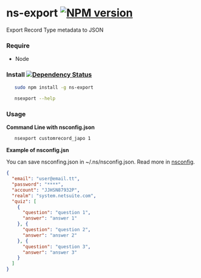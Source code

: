 # ns-export [![NPM version][npm-image]][npm-url] 
Export Record Type metadata to JSON

### Require

  * Node

### Install [![Dependency Status][david-image]][david-url]

```bash
   sudo npm install -g ns-export
   
   nsexport --help
```
 
### Usage

**Command Line with nsconfig.json**

```bash 
   nsexport customrecord_japo 1 
```

**Example of nsconfig.jsn**

You can save nsconfing.json in ~/.ns/nsconfig.json. 
Read more in [nsconfig](htts://github.com/suiteplus/nsconfig). 

```json
{
  "email": "user@email.tt",
  "password": "****",
  "account": "JJHSN87932P",
  "realm": "system.netsuite.com",
  "quiz": [
    {
      "question": "question 1",
      "answer": "answer 1"
    }, {
      "question": "question 2",
      "answer": "answer 2"
    }, {
      "question": "question 3",
      "answer": "answer 3"
    }
  ]
} 
```

[david-url]: https://david-dm.org/suiteplus/ns-export
[david-image]: https://david-dm.org/suiteplus/ns-export.svg

[npm-url]: https://npmjs.org/package/ns-export
[npm-image]: http://img.shields.io/npm/v/ns-export.svg